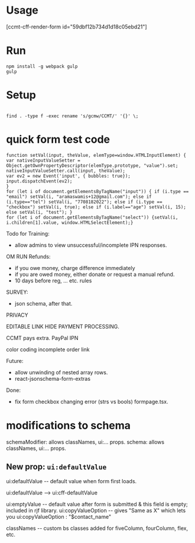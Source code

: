 # Usage
[ccmt-cff-render-form id="59dbf12b734d1d18c05ebd21"]


# Run
```npm install
npm install -g webpack gulp
gulp
```
# Setup
```cd "/mnt/c/Users/arama/Documents/My Web Sites/WordPress/wp-content/plugins/CFF"

find . -type f -exec rename 's/gcmw/CCMT/' '{}' \;
```

# quick form test code
```
function setVal(input, theValue, elemType=window.HTMLInputElement) { var nativeInputValueSetter = Object.getOwnPropertyDescriptor(elemType.prototype, "value").set;
nativeInputValueSetter.call(input, theValue);
var ev2 = new Event('input', { bubbles: true});
input.dispatchEvent(ev2);
}
for (let i of document.getElementsByTagName("input")) { if (i.type == "email") setVal(i, "aramaswamis+12@gmail.com"); else if (i.type=="tel") setVal(i, "7708182022"); else if (i.type == "checkbox") setVal(i, true); else if (i.label=="age") setVal(i, 15); else setVal(i, "test"); }
for (let i of document.getElementsByTagName("select")) {setVal(i, i.children[1].value, window.HTMLSelectElement);}
```

Todo for Training:
- allow admins to view unsuccessful/incomplete IPN responses.


OM RUN Refunds:
- if you owe money, charge difference immediately
- if you are owed money, either donate or request a manual refund.
- 10 days before reg, ... etc. rules

SURVEY:
- json schema, after that.

PRIVACY

EDITABLE LINK
HIDE PAYMENT PROCESSING.

CCMT pays extra.
PayPal IPN

color coding
incomplete order link

Future:
- allow unwinding of nested array rows.
- react-jsonschema-form-extras

Done:
- fix form checkbox changing error (strs vs bools) formpage.tsx.


# modifications to schema
schemaModifier: allows classNames, ui:... props.
schema: allows classNames, ui:... props.

## New prop: `ui:defaultValue`
ui:defaultValue -- default value when form first loads.

ui:defaultValue --> ui:cff-defaultValue



ui:emptyValue -- default value after form is submitted & this field is empty; included in rjf library.
ui:copyValueOption -- gives "Same as X" which lets you 
  ui:copyValueOption : "$contact_name"

classNames -- custom bs classes added for fiveColumn, fourColumn, flex, etc.